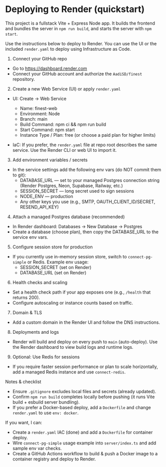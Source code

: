 # Deploying to Render (quickstart)

This project is a fullstack Vite + Express Node app. It builds the frontend and bundles the server in `npm run build`, and starts the server with `npm start`.

Use the instructions below to deploy to Render. You can use the UI or the included `render.yaml` to deploy using Infrastructure as Code.

1) Connect your GitHub repo
- Go to https://dashboard.render.com
- Connect your GitHub account and authorize the `AadiSD/finest` repository.

2) Create a new Web Service (UI) or apply `render.yaml`
- UI: Create -> Web Service
  - Name: finest-web
  - Environment: Node
  - Branch: main
  - Build Command: npm ci && npm run build
  - Start Command: npm start
  - Instance Type / Plan: free (or choose a paid plan for higher limits)

- IaC: If you prefer, the `render.yaml` file at repo root describes the same service. Use the Render CLI or web UI to import it.

3) Add environment variables / secrets
- In the service settings add the following env vars (do NOT commit them to git):
  - DATABASE_URL — set to your managed Postgres connection string (Render Postgres, Neon, Supabase, Railway, etc.)
  - SESSION_SECRET — long secret used to sign sessions
  - NODE_ENV — production
  - Any other keys you use (e.g., SMTP, OAUTH_CLIENT_ID/SECRET, RESEND_API_KEY)

4) Attach a managed Postgres database (recommended)
- In Render dashboard: Databases -> New Database -> Postgres
- Create a database (choose plan), then copy the DATABASE_URL to the service env vars.

5) Configure session store for production
- If you currently use in-memory session store, switch to `connect-pg-simple` or Redis. Example env usage:
  - SESSION_SECRET (set on Render)
  - DATABASE_URL (set on Render)

6) Health checks and scaling
- Set a health check path if your app exposes one (e.g., `/health` that returns 200).
- Configure autoscaling or instance counts based on traffic.

7) Domain & TLS
- Add a custom domain in the Render UI and follow the DNS instructions.

8) Deployments and logs
- Render will build and deploy on every push to `main` (auto-deploy). Use the Render dashboard to view build logs and runtime logs.

9) Optional: Use Redis for sessions
- If you require faster session performance or plan to scale horizontally, add a managed Redis instance and use `connect-redis`.

Notes & checklist
- Ensure `.gitignore` excludes local files and secrets (already updated).
- Confirm `npm run build` completes locally before pushing (it runs Vite build + esbuild server bundling).
- If you prefer a Docker-based deploy, add a `Dockerfile` and change `render.yaml` to use `env: docker`.

If you want, I can:
- Create a `render.yaml` IAC (done) and add a `Dockerfile` for container deploy.
- Wire `connect-pg-simple` usage example into `server/index.ts` and add sample env var checks.
- Create a GitHub Actions workflow to build & push a Docker image to a container registry and deploy to Render.
